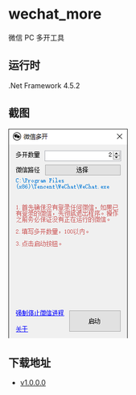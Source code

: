 # wechat_more

微信 PC 多开工具

## 运行时

.Net Framework 4.5.2

## 截图

![](/screenshot/1.png)

## 下载地址

- [v1.0.0.0](https://github.com/viacooky/wechat_more/releases/download/1.0.0.0/WeChat_More.exe)
